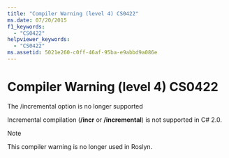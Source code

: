 ```yaml
---
title: "Compiler Warning (level 4) CS0422"
ms.date: 07/20/2015
f1_keywords:
  - "CS0422"
helpviewer_keywords:
  - "CS0422"
ms.assetid: 5021e260-c0ff-46af-95ba-e9abbd9a086e
---
```

# Compiler Warning (level 4) CS0422

The /incremental option is no longer supported

 Incremental compilation (**/incr** or **/incremental**) is not supported in C# 2.0.
 
> [!NOTE]
> This compiler warning is no longer used in Roslyn.
